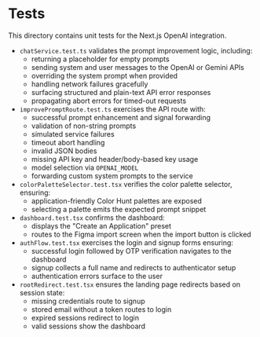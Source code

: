 # Tests

This directory contains unit tests for the Next.js OpenAI integration.

- `chatService.test.ts` validates the prompt improvement logic, including:
  - returning a placeholder for empty prompts
  - sending system and user messages to the OpenAI or Gemini APIs
  - overriding the system prompt when provided
  - handling network failures gracefully
  - surfacing structured and plain-text API error responses
  - propagating abort errors for timed-out requests
- `improvePromptRoute.test.ts` exercises the API route with:
  - successful prompt enhancement and signal forwarding
  - validation of non-string prompts
  - simulated service failures
  - timeout abort handling
  - invalid JSON bodies
  - missing API key and header/body-based key usage
  - model selection via `OPENAI_MODEL`
  - forwarding custom system prompts to the service
- `colorPaletteSelector.test.tsx` verifies the color palette selector, ensuring:
  - application-friendly Color Hunt palettes are exposed
  - selecting a palette emits the expected prompt snippet
- `dashboard.test.tsx` confirms the dashboard:
  - displays the "Create an Application" preset
  - routes to the Figma import screen when the import button is clicked
- `authFlow.test.tsx` exercises the login and signup forms ensuring:
  - successful login followed by OTP verification navigates to the dashboard
  - signup collects a full name and redirects to authenticator setup
  - authentication errors surface to the user
- `rootRedirect.test.tsx` ensures the landing page redirects based on session state:
  - missing credentials route to signup
  - stored email without a token routes to login
  - expired sessions redirect to login
  - valid sessions show the dashboard

